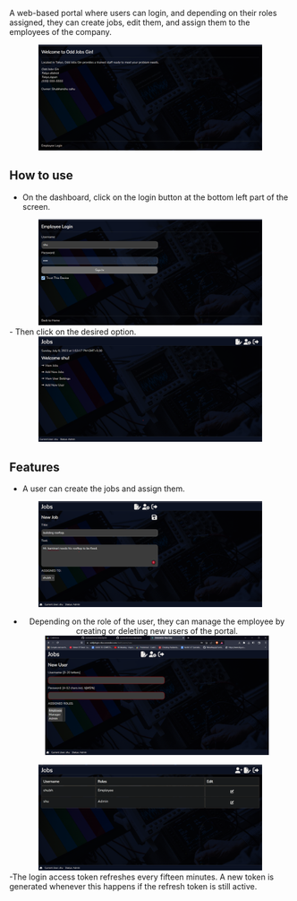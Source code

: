 A web-based portal where users can login, and depending on their roles assigned, they can create jobs, edit them, and assign them to the employees of the company.
<div align="center">
    <img src="/screenshots/base.png" width="400px"</img> 
</div>

## How to use
- On the dashboard, click on the login button at the bottom left part of the screen.
<div align="center">
    <img src="/screenshots/log.png" width="400px"</img> 
</div>
- Then click on the desired option.
<div align="center">
    <img src="/screenshots/dashboard.png" width="400px"</img> 
</div>

## Features
- A user can create the jobs and assign them.
<div align="center">
    <img src="/screenshots/jobcre.png" width="400px"</img>
    
- Depending on the role of the user, they can manage the employee by creating or deleting new users of the portal.
  <div align="center">
    <img src="/screenshots/newuse.png" width="400px"</img> 
</div>
<div align="center">
    <img src="/screenshots/userdashboar.png" width="400px"</img> 
</div>
-The login access token refreshes every fifteen minutes. A new token is generated whenever this happens if the refresh token is still active.
  

